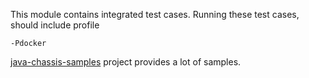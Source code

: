 This module contains integrated test cases. Running these test cases, should include profile

```shell script
-Pdocker
```

[java-chassis-samples][java-chassis-samples] project provides a lot of samples.

[java-chassis-samples]: https://github.com/apache/servicecomb-samples/tree/master/java-chassis-samples
